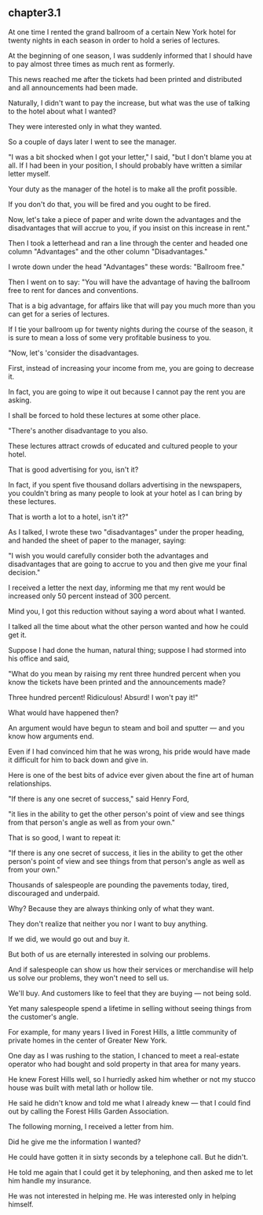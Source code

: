 
chapter3.1
---
At one time I rented the grand ballroom of a certain New York hotel for twenty nights in each season in order to hold a series of lectures.

At the beginning of one season, I was suddenly informed that I should have to pay almost three times as much rent as formerly.

This news reached me after the tickets had been printed and distributed and all announcements had been made.

Naturally, I didn't want to pay the increase, but what was the use of talking to the hotel about what I wanted?

They were interested only in what they wanted.

So a couple of days later I went to see the manager.

"I was a bit shocked when I got your letter," I said, "but I don't blame you at all. If I had been in your position, I should probably have written a similar letter myself.

Your duty as the manager of the hotel is to make all the profit possible.

If you don't do that, you will be fired and you ought to be fired.

Now, let's take a piece of paper and write down the advantages and the disadvantages that will accrue to you, if you insist on this increase in rent."

Then I took a letterhead and ran a line through the center and headed one column "Advantages" and the other column "Disadvantages."

I wrote down under the head "Advantages" these words: "Ballroom free."

Then I went on to say: "You will have the advantage of having the ballroom free to rent for dances and conventions.

That is a big advantage, for affairs like that will pay you much more than you can get for a series of lectures.

If I tie your ballroom up for twenty nights during the course of the season, it is sure to mean a loss of some very profitable business to you.

"Now, let's 'consider the disadvantages.

First, instead of increasing your income from me, you are going to decrease it.

In fact, you are going to wipe it out because I cannot pay the rent you are asking.

I shall be forced to hold these lectures at some other place.

"There's another disadvantage to you also.

These lectures attract crowds of educated and cultured people to your hotel.

That is good advertising for you, isn't it?

In fact, if you spent five thousand dollars advertising in the newspapers, you couldn't bring as many people to look at your hotel as I can bring by these lectures.

That is worth a lot to a hotel, isn't it?"

As I talked, I wrote these two "disadvantages" under the proper heading, and handed the sheet of paper to the manager, saying:

"I wish you would carefully consider both the advantages and disadvantages that are going to accrue to you and then give me your final decision."

I received a letter the next day, informing me that my rent would be increased only 50 percent instead of 300 percent.

Mind you, I got this reduction without saying a word about what I wanted.

I talked all the time about what the other person wanted and how he could get it.

Suppose I had done the human, natural thing; suppose I had stormed into his office and said,

"What do you mean by raising my rent three hundred percent when you know the tickets have been printed and the announcements made?

Three hundred percent! Ridiculous! Absurd! I won't pay it!"

What would have happened then?

An argument would have begun to steam and boil and sputter — and you know how arguments end.

Even if I had convinced him that he was wrong, his pride would have made it difficult for him to back down and give in.

Here is one of the best bits of advice ever given about the fine art of human relationships.

"If there is any one secret of success," said Henry Ford,

"it lies in the ability to get the other person's point of view and see things from that person's angle as well as from your own."

That is so good, I want to repeat it:

"If there is any one secret of success, it lies in the ability to get the other person's point of view and see things from that person's angle as well as from your own."

Thousands of salespeople are pounding the pavements today, tired, discouraged and underpaid.

Why? Because they are always thinking only of what they want.

They don't realize that neither you nor I want to buy anything.

If we did, we would go out and buy it.

But both of us are eternally interested in solving our problems.

And if salespeople can show us how their services or merchandise will help us solve our problems, they won't need to sell us.

We'll buy. And customers like to feel that they are buying — not being sold.

Yet many salespeople spend a lifetime in selling without seeing things from the customer's angle.

For example, for many years I lived in Forest Hills, a little community of private homes in the center of Greater New York.

One day as I was rushing to the station, I chanced to meet a real-estate operator who had bought and sold property in that area for many years.

He knew Forest Hills well, so I hurriedly asked him whether or not my stucco house was built with metal lath or hollow tile.

He said he didn't know and told me what I already knew — that I could find out by calling the Forest Hills Garden Association.

The following morning, I received a letter from him.

Did he give me the information I wanted?

He could have gotten it in sixty seconds by a telephone call. But he didn't.

He told me again that I could get it by telephoning, and then asked me to let him handle my insurance.

He was not interested in helping me. He was interested only in helping himself.
